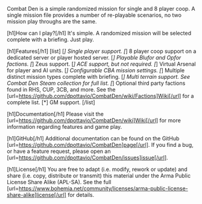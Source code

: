 Combat Den is a simple randomized mission for single and 8 player coop.  A single mission file provides a number of re-playable scenarios, no two mission play throughs are the same.

[h1]How can I play?[/h1]
It's simple.  A randomized mission will be selected complete with a briefing.  Just play.

[h1]Features[/h1]
[list]
[*] Single player support.
[*] 8 player coop support on a dedicated server or player hosted server.
[*] Playable Blufor and Opfor factions.
[*] Zeus support.
[*] ACE support, but not required.
[*] Virtual Arsenal for player and AI units.
[*] Configurable CBA mission settings.
[*] Multiple distinct mission types complete with briefing.
[*] Multi terrain support.  See Combat Den Steam collection for full list.
[*] Optional third party factions found in RHS, CUP, 3CB, and more.  See the [url=https://github.com/dpottavio/CombatDen/wiki/Factions]Wiki[/url] for a complete list.
[*] GM support.
[/list]

[h1]Documentation[/h1]
Please visit the [url=https://github.com/dpottavio/CombatDen/wiki]Wiki[/url] for more information regarding features and game play.

[h1]GitHub[/h1]
Additional documentation can be found on the GitHub [url=https://github.com/dpottavio/CombatDen]page[/url].  If you find a bug, or have a feature request, please open an [url=https://github.com/dpottavio/CombatDen/issues]issue[/url].

[h1]License[/h1]
You are free to adapt (i.e. modify, rework or update) and share (i.e. copy, distribute or transmit) this material under the Arma Public License Share Alike (APL-SA).  See the full [url=https://www.bohemia.net/community/licenses/arma-public-license-share-alike]license[/url] for details.

